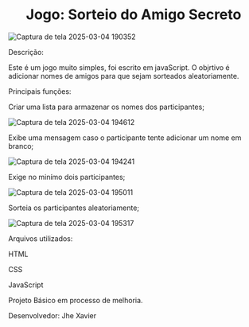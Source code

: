 <h1 align="center"> Jogo: Sorteio do Amigo Secreto </h1>

![Captura de tela 2025-03-04 190352](https://github.com/user-attachments/assets/ac4988c1-9f49-45f3-a682-016c43a46705)

Descrição:

Este é um jogo muito simples, foi escrito em javaScript. O objrtivo é adicionar nomes de amigos para que sejam sorteados aleatoriamente.

Principais funções:

Criar uma lista para armazenar os nomes dos participantes;

![Captura de tela 2025-03-04 194612](https://github.com/user-attachments/assets/c131bb5e-eaf5-43fe-b402-213d8072cb3e)

Exibe uma mensagem caso o participante tente adicionar um nome em branco;

![Captura de tela 2025-03-04 194241](https://github.com/user-attachments/assets/3747d5b2-db3e-4b62-9dbb-b91e1e7431ef)

Exige no minímo dois participantes;

![Captura de tela 2025-03-04 195011](https://github.com/user-attachments/assets/7a5aabce-36bb-4ec4-8180-aa7350497f7d)



Sorteia os participantes aleatoriamente;

![Captura de tela 2025-03-04 195317](https://github.com/user-attachments/assets/97c0f18a-7131-41f4-bde8-143346cef949)



Arquivos utilizados:

HTML

CSS

JavaScript



Projeto Básico em processo de melhoria.



Desenvolvedor: Jhe Xavier


